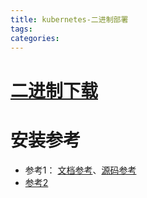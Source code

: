 ```yaml
---
title: kubernetes-二进制部署
tags:
categories:
---
```

# [二进制下载](https://github.com/kubernetes/kubernetes/tree/master/CHANGELOG)

# 安装参考
- 参考1： [文档参考](https://jimmysong.io/kubernetes-handbook/practice/install-kubernetes-on-centos.html)、[源码参考](https://github.com/rootsongjc/kubernetes-vagrant-centos-cluster)
- [参考2](https://github.com/lizhenliang/ansible-install-k8s)
